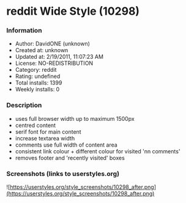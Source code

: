 # reddit Wide Style (10298)

### Information
- Author: DavidONE (unknown)
- Created at: unknown
- Updated at: 2/19/2011, 11:07:23 AM
- License: NO-REDISTRIBUTION
- Category: reddit
- Rating: undefined
- Total installs: 1399
- Weekly installs: 0


### Description
* uses full browser width up to maximum 1500px
* centred content
* serif font for main content
* increase textarea width
* comments use full width of content area
* consistent link colour + different colour for visited 'nn comments'
* removes footer and 'recently visited' boxes


### Screenshots (links to userstyles.org)
![https://userstyles.org/style_screenshots/10298_after.png](https://userstyles.org/style_screenshots/10298_after.png)


